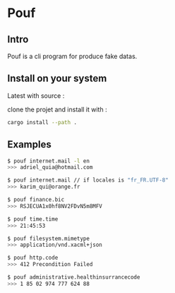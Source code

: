 # Pouf

## Intro

Pouf is a cli program for produce fake datas.

## Install on your system

Latest with source :

clone the projet and install it with :

```bash
cargo install --path .
```

## Examples

```bash
$ pouf internet.mail -l en
>>> adriel_quia@hotmail.com
```

```bash
$ pouf internet.mail // if locales is "fr_FR.UTF-8"
>>> karim_qui@orange.fr
```

```bash
$ pouf finance.bic
>>> RSJECUA1x0hf8NV2FDvN5m8MFV
```

```bash
$ pouf time.time
>>> 21:45:53
```

```bash
$ pouf filesystem.mimetype
>>> application/vnd.xacml+json
```

```bash
$ pouf http.code
>>> 412 Precondition Failed
```

```bash
$ pouf administrative.healthinsurrancecode
>>> 1 85 02 974 777 624 88
```
